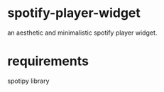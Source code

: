 # spotify-player-widget
an aesthetic and minimalistic spotify player widget.

# requirements 
spotipy library
